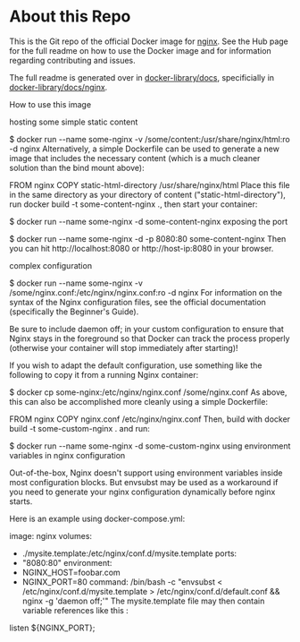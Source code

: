 # About this Repo

This is the Git repo of the official Docker image for [nginx](https://registry.hub.docker.com/_/nginx/). See the
Hub page for the full readme on how to use the Docker image and for information
regarding contributing and issues.

The full readme is generated over in [docker-library/docs](https://github.com/docker-library/docs),
specificially in [docker-library/docs/nginx](https://github.com/docker-library/docs/tree/master/nginx).

How to use this image

hosting some simple static content

$ docker run --name some-nginx -v /some/content:/usr/share/nginx/html:ro -d nginx
Alternatively, a simple Dockerfile can be used to generate a new image that includes the necessary content (which is a much cleaner solution than the bind mount above):

FROM nginx
COPY static-html-directory /usr/share/nginx/html
Place this file in the same directory as your directory of content (\"static-html-directory\"), run docker build -t some-content-nginx ., then start your container:

$ docker run --name some-nginx -d some-content-nginx
exposing the port

$ docker run --name some-nginx -d -p 8080:80 some-content-nginx
Then you can hit http://localhost:8080 or http://host-ip:8080 in your browser.

complex configuration

$ docker run --name some-nginx -v /some/nginx.conf:/etc/nginx/nginx.conf:ro -d nginx
For information on the syntax of the Nginx configuration files, see the official documentation (specifically the Beginner's Guide).

Be sure to include daemon off; in your custom configuration to ensure that Nginx stays in the foreground so that Docker can track the process properly (otherwise your container will stop immediately after starting)!

If you wish to adapt the default configuration, use something like the following to copy it from a running Nginx container:

$ docker cp some-nginx:/etc/nginx/nginx.conf /some/nginx.conf
As above, this can also be accomplished more cleanly using a simple Dockerfile:

FROM nginx
COPY nginx.conf /etc/nginx/nginx.conf
Then, build with docker build -t some-custom-nginx . and run:

$ docker run --name some-nginx -d some-custom-nginx
using environment variables in nginx configuration

Out-of-the-box, Nginx doesn't support using environment variables inside most configuration blocks. But envsubst may be used as a workaround if you need to generate your nginx configuration dynamically before nginx starts.

Here is an example using docker-compose.yml:

  image: nginx
  volumes:
   - ./mysite.template:/etc/nginx/conf.d/mysite.template
  ports:
   - \"8080:80\"
  environment:
   - NGINX_HOST=foobar.com
   - NGINX_PORT=80
  command: /bin/bash -c \"envsubst < /etc/nginx/conf.d/mysite.template > /etc/nginx/conf.d/default.conf && nginx -g 'daemon off;'\"
The mysite.template file may then contain variable references like this :

listen ${NGINX_PORT};

